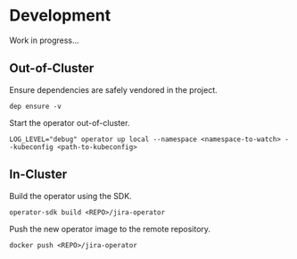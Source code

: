 # Development

Work in progress...

## Out-of-Cluster

Ensure dependencies are safely vendored in the project.

```
dep ensure -v
```

Start the operator out-of-cluster.

```
LOG_LEVEL="debug" operator up local --namespace <namespace-to-watch> --kubeconfig <path-to-kubeconfig>
```

## In-Cluster

Build the operator using the SDK.

```
operator-sdk build <REPO>/jira-operator
```

Push the new operator image to the remote repository.

```
docker push <REPO>/jira-operator
```
